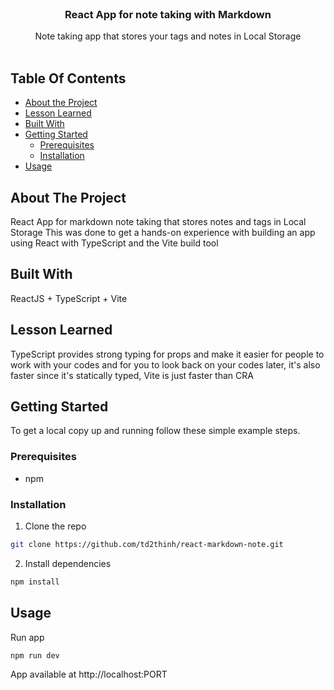 <br/>
<p align="center">
  <a href="https://github.com/td2thinh/react-markdown-note">
  </a>

  <h3 align="center">React App for note taking with Markdown</h3>

  <p align="center">
    Note taking app that stores your tags and notes in Local Storage
    <br/>
    <br/>
  </p>
</p>



## Table Of Contents

* [About the Project](#about-the-project)
* [Lesson Learned](#lesson-learned)
* [Built With](#built-with)
* [Getting Started](#getting-started)
  * [Prerequisites](#prerequisites)
  * [Installation](#installation)
* [Usage](#usage)


## About The Project

React App for markdown note taking that stores notes and tags in Local Storage
This was done to get a hands-on experience with building an app using React with TypeScript and the Vite build tool
## Built With

ReactJS + TypeScript + Vite

## Lesson Learned

TypeScript provides strong typing for props and make it easier for people to work with your codes and for you to look back on your codes later, it's also faster since it's statically typed, Vite is just faster than CRA

## Getting Started

To get a local copy up and running follow these simple example steps.

### Prerequisites

* npm

### Installation

1. Clone the repo

```sh
git clone https://github.com/td2thinh/react-markdown-note.git
```

2. Install dependencies

```sh
npm install
```

## Usage
Run app
```sh
npm run dev 
```
App available at http://localhost:PORT
